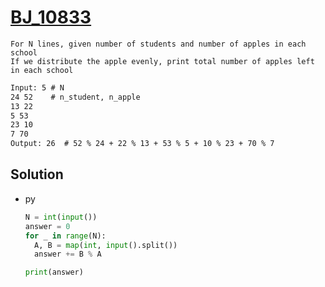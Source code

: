 # [BJ_10833](https://acmicpc.net/problem/10833)

```en
For N lines, given number of students and number of apples in each school
If we distribute the apple evenly, print total number of apples left in each school
```

```txt
Input: 5 # N
24 52    # n_student, n_apple
13 22
5 53
23 10
7 70
Output: 26  # 52 % 24 + 22 % 13 + 53 % 5 + 10 % 23 + 70 % 7
```

## Solution

* py

  ```py
  N = int(input())
  answer = 0
  for _ in range(N):
    A, B = map(int, input().split())
    answer += B % A

  print(answer)
  ```
